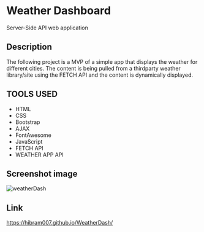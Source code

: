 # Weather Dashboard 
Server-Side API web application

## Description
The following project is a MVP of a simple app that displays the weather for different cities. The content is being pulled from a thirdparty weather library/site using the FETCH API and the content is dynamically displayed. 

## TOOLS USED
- HTML 
- CSS
- Bootstrap
- AJAX
- FontAwesome
- JavaScript
- FETCH API
- WEATHER APP API 

## Screenshot image
![weatherDash](https://user-images.githubusercontent.com/87105978/135932949-8f76a4ab-296d-4e1c-b445-d9cd55dc6ada.PNG)

## Link
https://hibram007.github.io/WeatherDash/



